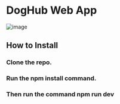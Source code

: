 # DogHub Web App
![image](https://github.com/CarlosRidolfi/doghub/assets/27232476/abf51ca9-49e0-4de4-af7b-ba726211fc82)


## How to Install
### Clone the repo.
### Run the npm install command.
### Then run the command npm run dev

